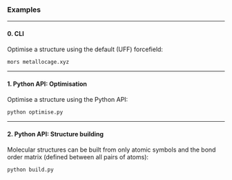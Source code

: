 ### Examples

***
#### 0. CLI

Optimise a structure using the default (UFF) forcefield:
```bash
mors metallocage.xyz
```

***
#### 1. Python API: Optimisation

Optimise a structure using the Python API:
```bash
python optimise.py
```


***
#### 2. Python API: Structure building

Molecular structures can be built from only atomic symbols and the bond order
matrix (defined between all pairs of atoms):
```bash
python build.py
```
